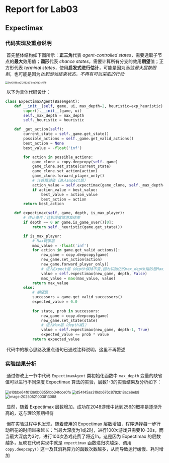 # Report for Lab03

## Expectimax

### 代码实现及重点说明

​	首先整体结构如下图所示：**正三角**代表 *agent-controlled states*，需要选取子节点的**最大**效用值；**圆形**代表 *chance states*，需要计算所有分支的效用**期望**值；正方形代表 *terminal states*，使用**启发式进行估计**，可能是因为*到达最大层数限制*，也可能是因为*达到游戏结束状态，不再有可以采取的行动*

<img src="F:\王梓恒\学习资料\人工智能基础\AU3323\lab3\report\images\5fcf3886ae212962d31bea36d3cf476.jpg" alt="5fcf3886ae212962d31bea36d3cf476" style="zoom: 50%;" />

​	以下为具体代码设计：

```python
class ExpectimaxAgent(BaseAgent):
    def __init__(self, game, ui, max_depth=2, heuristic=exp_heuristic):
        super().__init__(game, ui)
        self._max_depth = max_depth
        self._heuristic = heuristic

    def _get_action(self):
        current_state = self._game.get_state()
        possible_actions = self._game.get_valid_actions()
        best_action = None
        best_value = -float('inf')

        for action in possible_actions:
            game_clone = copy.deepcopy(self._game)
            game_clone.set_state(current_state)
            game_clone.set_action(action)
            game_clone.forward_player_only()
            # 计算期望值（进入Expect层）
            action_value = self.expectimax(game_clone, self._max_depth-1, False)
            if action_value > best_value:
                best_value = action_value
                best_action = action
        return best_action

    def expectimax(self, game, depth, is_max_player):
        # 终止条件：达到深度或游戏结束
        if depth == 0 or game.is_game_over()[0]:
            return self._heuristic(game.get_state())

        if is_max_player:
            # Max玩家层
            max_value = -float('inf')
            for action in game.get_valid_actions():
                new_game = copy.deepcopy(game)
                new_game.set_action(action)
                new_game.forward_player_only()
                # 进入Expect层（depth保持不变,因为初始化的max_depth指的是Max层数）
                value = self.expectimax(new_game, depth, False)
                max_value = max(max_value, value)
            return max_value
        else:
            # 期望层
            successors = game.get_valid_successors()
            expected_value = 0.0
            
            for state, prob in successors:
                new_game = copy.deepcopy(game)
                new_game.set_state(state)
                # 进入Max层（depth减1）
                value = self.expectimax(new_game, depth-1, True)
                expected_value += prob * value
            return expected_value
```

​	代码中的核心思路及重点语句已通过注释说明，这里不再赘述

### 实验结果分析

​	通过修改上一节中代码 `ExpectimaxAgent` 类初始化函数中 `max_depth` 变量的缺省值可以进行不同深度 Expectimax 算法的实验，层数1-3的实验结果及分析如下：

<img src="F:\王梓恒\学习资料\人工智能基础\AU3323\lab3\report\images\e10bbe64f01360b03551bb34fcce0fa-1747759155239-4.png" alt="e10bbe64f01360b03551bb34fcce0fa" style="zoom:80%;" />

<img src="F:\王梓恒\学习资料\人工智能基础\AU3323\lab3\report\images\d54145aa319db676c8782b18ace6eb8-1747759177826-6.png" alt="d54145aa319db676c8782b18ace6eb8" style="zoom:80%;" />

<img src="F:\王梓恒\学习资料\人工智能基础\AU3323\lab3\report\images\image-20250521003813088.png" alt="image-20250521003813088" style="zoom:80%;" />

​	显然，随着 Expectimax 层数增加，成功在2048游戏中达到256的概率是逐渐升高的，这与理论预期相符

​	但在实验过程中也发现，随着使用的 Expectimax 层数增加，程序选择每一步行动所花的时间越来越长：当最大深度为1或2时，进行100次游戏只需要10-30s，而当最大深度为3时，进行100次游戏花费了将近1h。这是因为 Expectimax 的层数越多，反映在代码实现中就是 `expectimax` 函数递归次越深、调用 `copy.deepcopy()` 这一及其消耗算力的函数次数越多，从而导致运行缓慢、耗时增加

